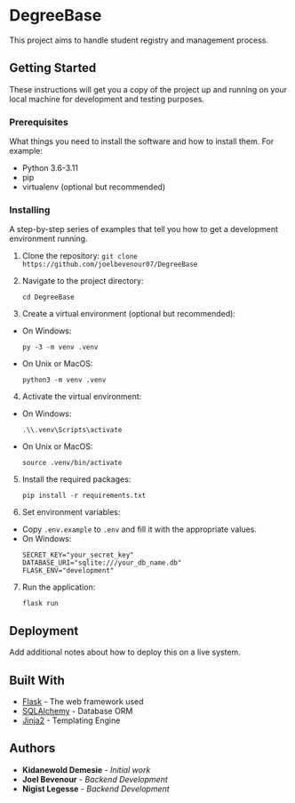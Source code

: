 # DegreeBase

This project aims to handle student registry and management process.

## Getting Started

These instructions will get you a copy of the project up and running on your local machine for development and testing purposes.

### Prerequisites

What things you need to install the software and how to install them. For example:

- Python 3.6-3.11
- pip
- virtualenv (optional but recommended)

### Installing

A step-by-step series of examples that tell you how to get a development environment running.

1. Clone the repository:
```git clone https://github.com/joelbevenour07/DegreeBase```

2. Navigate to the project directory:
    ```
    cd DegreeBase
    ```

3. Create a virtual environment (optional but recommended):
- On Windows:
  ```
  py -3 -m venv .venv
  ```
- On Unix or MacOS:
  ```
  python3 -m venv .venv
  ```

4. Activate the virtual environment:
- On Windows:
  ```
  .\\.venv\Scripts\activate
  ```
- On Unix or MacOS:
  ```
  source .venv/bin/activate
  ```

5. Install the required packages:
    ```
    pip install -r requirements.txt
    ```

6. Set environment variables:
- Copy `.env.example` to `.env` and fill it with the appropriate values.
- On Windows:
    ```
    SECRET_KEY="your_secret_key"
    DATABASE_URI="sqlite:///your_db_name.db"
    FLASK_ENV="development"
    ```

7. Run the application:
    ```
    flask run
    ```

## Deployment

Add additional notes about how to deploy this on a live system.

## Built With

- [Flask](http://flask.pocoo.org/) - The web framework used
- [SQLAlchemy](https://www.sqlalchemy.org/) - Database ORM
- [Jinja2](https://jinja.palletsprojects.com/) - Templating Engine


## Authors

- **Kidanewold Demesie** - *Initial work* 
- **Joel Bevenour** - *Backend Development*
- **Nigist Legesse** - *Backend Development*

